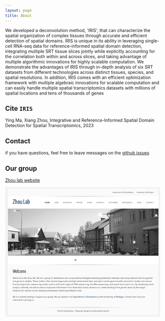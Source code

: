 ```yaml
---
layout: page
title: About
---
```


We developed a deconvolution method, 'IRIS', that can characterize the spatial organization of complex tissues through accurate and efficient detection of spatial domains. IRIS is unique in its ability in leveraging single-cell RNA-seq data for reference-informed spatial domain detection, integrating multiple SRT tissue slices jointly while explicitly accounting for the correlation both within and across slices, and taking advantage of multiple algorithmic innovations for highly scalable computation. We demonstrate the advantages of IRIS through in-depth analysis of six SRT datasets from different technologies across distinct tissues, species, and spatial resolutions. In addition, IRIS comes with an efficient optimization framework with multiple algebraic innovations for scalable computation and can easily handle multiple spatial transcriptomics datasets with millions of spatial locations and tens of thousands of genes

Cite `IRIS`
-------------------
Ying Ma, Xiang Zhou, Integrative and Reference-Informed Spatial Domain Detection for Spatial Transcriptomics, 2023 

Contact
-------------------
if you have questions, feel free to leave messages on the [github issues](https://github.com/YingMa1993/IRIS/issues) 

Our group
-------------------
[Zhou lab website](https://www.xzlab.org/)

![lab](screenshot_zhoulab.png)

